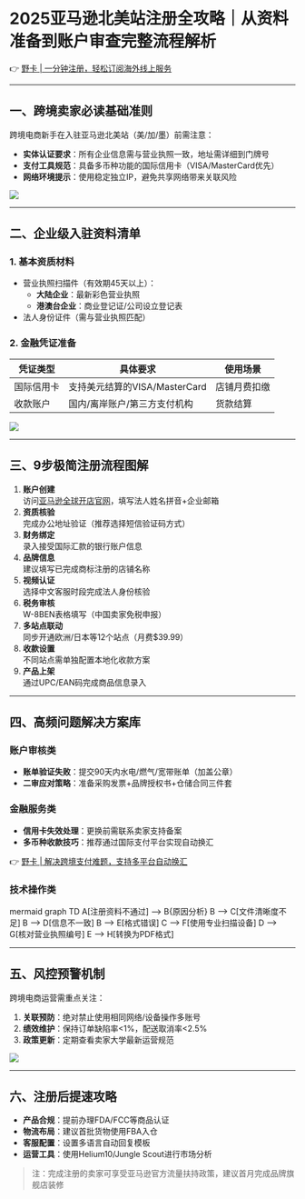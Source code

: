 # 2025亚马逊北美站注册全攻略｜从资料准备到账户审查完整流程解析

👉 [野卡 | 一分钟注册，轻松订阅海外线上服务](https://bbtdd.com/yeka)

---

## 一、跨境卖家必读基础准则
跨境电商新手在入驻亚马逊北美站（美/加/墨）前需注意：
* **实体认证要求**：所有企业信息需与营业执照一致，地址需详细到门牌号
* **支付工具规范**：具备多币种功能的国际信用卡（VISA/MasterCard优先）
* **网络环境提示**：使用稳定独立IP，避免共享网络带来关联风险

![](https://bbtdd.com/wp-content/uploads/img/7075496266.webp)

---

## 二、企业级入驻资料清单
### 1. 基本资质材料
- 营业执照扫描件（有效期45天以上）：
  - **大陆企业**：最新彩色营业执照
  - **港澳台企业**：商业登记证/公司设立登记表
- 法人身份证件（需与营业执照匹配）

### 2. 金融凭证准备
| 凭证类型       | 具体要求                          | 使用场景             |
|----------------|-----------------------------------|----------------------|
| 国际信用卡     | 支持美元结算的VISA/MasterCard     | 店铺月费扣缴        |
| 收款账户       | 国内/离岸账户/第三方支付机构      | 货款结算            |

![](https://bbtdd.com/wp-content/uploads/img/471514863590.webp)

---

## 三、9步极简注册流程图解
1. **账户创建**  
   访问[亚马逊全球开店官网](https://bbtdd.com/yeka)，填写法人姓名拼音+企业邮箱
2. **资质核验**  
   完成办公地址验证（推荐选择短信验证码方式）
3. **财务绑定**  
   录入接受国际汇款的银行账户信息
4. **品牌信息**  
   建议填写已完成商标注册的店铺名称
5. **视频认证**  
   选择中文客服时段完成法人身份核验
6. **税务审核**  
   W-8BEN表格填写（中国卖家免税申报）
7. **多站点联动**  
   同步开通欧洲/日本等12个站点（月费$39.99）
8. **收款设置**  
   不同站点需单独配置本地化收款方案
9. **产品上架**  
   通过UPC/EAN码完成商品信息录入



---

## 四、高频问题解决方案库
### 账户审核类
- **账单验证失败**：提交90天内水电/燃气/宽带账单（加盖公章）
- **二审应对策略**：准备采购发票+品牌授权书+仓储合同三件套

### 金融服务类
- **信用卡失效处理**：更换前需联系卖家支持备案
- **多币种收款技巧**：推荐通过国际支付平台实现自动换汇

👉 [野卡 | 解决跨境支付难题，支持多平台自动换汇](https://bbtdd.com/yeka)

### 技术操作类
mermaid
graph TD
  A[注册资料不通过] --> B{原因分析}
  B --> C[文件清晰度不足]
  B --> D[信息不一致]
  B --> E[格式错误]
  C --> F[使用专业扫描设备]
  D --> G[核对营业执照编号]
  E --> H[转换为PDF格式]


---

## 五、风控预警机制
跨境电商运营需重点关注：
1. **关联预防**：绝对禁止使用相同网络/设备操作多账号
2. **绩效维护**：保持订单缺陷率<1%，配送取消率<2.5%
3. **政策更新**：定期查看卖家大学最新运营规范

![](https://bbtdd.com/wp-content/uploads/img/2233177308.webp)

---

## 六、注册后提速攻略
* **产品合规**：提前办理FDA/FCC等商品认证
* **物流布局**：建议首批货物使用FBA入仓
* **客服配置**：设置多语言自动回复模板
* **运营工具**：使用Helium10/Jungle Scout进行市场分析

> 注：完成注册的卖家可享受亚马逊官方流量扶持政策，建议首月完成品牌旗舰店装修
